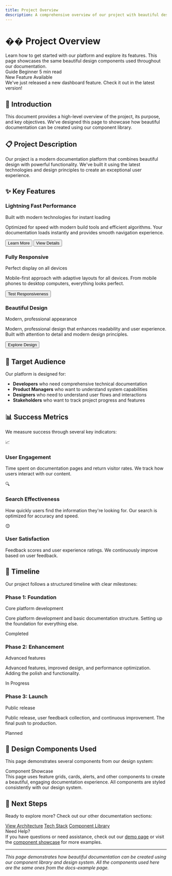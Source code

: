```yaml
---
title: Project Overview
description: A comprehensive overview of our project with beautiful design and modern components
---
```


# �� Project Overview

<div class="page-description">
  Learn how to get started with our platform and explore its features. This page showcases the same beautiful design components used throughout our documentation.
</div>

<div class="page-meta">
  <span class="badge badge-default">Guide</span>
  <span class="badge badge-secondary">Beginner</span>
  <span class="badge badge-outline">5 min read</span>
</div>

<div class="alert alert-info">
  <div class="alert-title">New Feature Available</div>
  <div class="alert-description">
    We've just released a new dashboard feature. Check it out in the latest version!
  </div>
</div>

## 🎯 Introduction

This document provides a high-level overview of the project, its purpose, and key objectives. We've designed this page to showcase how beautiful documentation can be created using our component library.

## 📋 Project Description

Our project is a modern documentation platform that combines beautiful design with powerful functionality. We've built it using the latest technologies and design principles to create an exceptional user experience.

## ✨ Key Features

<div class="cards-grid">
  <div class="card">
    <div class="card-header">
      <h3 class="card-title">Lightning Fast Performance</h3>
      <p class="card-description">Built with modern technologies for instant loading</p>
    </div>
    <div class="card-content">
      <p>Optimized for speed with modern build tools and efficient algorithms. Your documentation loads instantly and provides smooth navigation experience.</p>
    </div>
    <div class="card-footer">
      <button class="btn btn-outline btn-sm">Learn More</button>
      <button class="btn btn-secondary btn-sm">View Details</button>
    </div>
  </div>
  
  <div class="card">
    <div class="card-header">
      <h3 class="card-title">Fully Responsive</h3>
      <p class="card-description">Perfect display on all devices</p>
    </div>
    <div class="card-content">
      <p>Mobile-first approach with adaptive layouts for all devices. From mobile phones to desktop computers, everything looks perfect.</p>
    </div>
    <div class="card-footer">
      <button class="btn btn-outline btn-sm">Test Responsiveness</button>
    </div>
  </div>
  
  <div class="card">
    <div class="card-header">
      <h3 class="card-title">Beautiful Design</h3>
      <p class="card-description">Modern, professional appearance</p>
    </div>
    <div class="card-content">
      <p>Modern, professional design that enhances readability and user experience. Built with attention to detail and modern design principles.</p>
    </div>
    <div class="card-footer">
      <button class="btn btn-primary btn-sm">Explore Design</button>
    </div>
  </div>
</div>

## 🎯 Target Audience

Our platform is designed for:

- **Developers** who need comprehensive technical documentation
- **Product Managers** who want to understand system capabilities
- **Designers** who need to understand user flows and interactions
- **Stakeholders** who want to track project progress and features

## 📊 Success Metrics

We measure success through several key indicators:

<div class="feature-list">
  <div class="feature-item">
    <div class="feature-icon">📈</div>
    <div class="feature-content">
      <h3>User Engagement</h3>
      <p>Time spent on documentation pages and return visitor rates. We track how users interact with our content.</p>
    </div>
  </div>
  
  <div class="feature-item">
    <div class="feature-icon">🔍</div>
    <div class="feature-content">
      <h3>Search Effectiveness</h3>
      <p>How quickly users find the information they're looking for. Our search is optimized for accuracy and speed.</p>
    </div>
  </div>
  
  <div class="feature-item">
    <div class="feature-icon">😊</div>
    <div class="feature-content">
      <h3>User Satisfaction</h3>
      <p>Feedback scores and user experience ratings. We continuously improve based on user feedback.</p>
    </div>
  </div>
</div>

## 📅 Timeline

Our project follows a structured timeline with clear milestones:

<div class="cards-grid">
  <div class="card">
    <div class="card-header">
      <h3 class="card-title">Phase 1: Foundation</h3>
      <p class="card-description">Core platform development</p>
    </div>
    <div class="card-content">
      <p>Core platform development and basic documentation structure. Setting up the foundation for everything else.</p>
    </div>
    <div class="card-footer">
      <span class="badge badge-default">Completed</span>
    </div>
  </div>
  
  <div class="card">
    <div class="card-header">
      <h3 class="card-title">Phase 2: Enhancement</h3>
      <p class="card-description">Advanced features</p>
    </div>
    <div class="card-content">
      <p>Advanced features, improved design, and performance optimization. Adding the polish and functionality.</p>
    </div>
    <div class="card-footer">
      <span class="badge badge-secondary">In Progress</span>
    </div>
  </div>
  
  <div class="card">
    <div class="card-header">
      <h3 class="card-title">Phase 3: Launch</h3>
      <p class="card-description">Public release</p>
    </div>
    <div class="card-content">
      <p>Public release, user feedback collection, and continuous improvement. The final push to production.</p>
    </div>
    <div class="card-footer">
      <span class="badge badge-outline">Planned</span>
    </div>
  </div>
</div>

## 🎨 Design Components Used

This page demonstrates several components from our design system:

<div class="alert alert-warning">
  <div class="alert-title">Component Showcase</div>
  <div class="alert-description">
    This page uses feature grids, cards, alerts, and other components to create a beautiful, engaging documentation experience. All components are styled consistently with our design system.
  </div>
</div>

## 🚀 Next Steps

Ready to explore more? Check out our other documentation sections:

<div class="next-steps">
  <a href="/docs/technical/architecture" class="btn btn-primary btn-lg">View Architecture</a>
  <a href="/docs/technical/tech-stack" class="btn btn-outline btn-lg">Tech Stack</a>
  <a href="/components-showcase" class="btn btn-ghost btn-lg">Component Library</a>
</div>

<div class="alert alert-info">
  <div class="alert-title">Need Help?</div>
  <div class="alert-description">
    If you have questions or need assistance, check out our <a href="/demo">demo page</a> or visit the <a href="/components-showcase">component showcase</a> for more examples.
  </div>
</div>

---

*This page demonstrates how beautiful documentation can be created using our component library and design system. All the components used here are the same ones from the docs-example page.*
